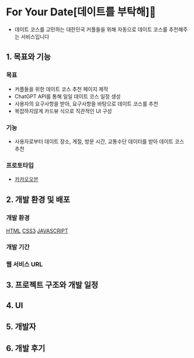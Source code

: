 # For Your Date[데이트를 부탁해]👫
- 데이트 코스를 고민하는 대한민국 커플들을 위해 자동으로 데이트 코스를 추천해주는 서비스입니다

## 1. 목표와 기능
### 목표
- 커플들을 위한 데이트 코스 추천 페이지 제작
- ChatGPT API를 통해 일일 데이트 코스 일정 생성
- 사용자의 요구사항을 받아, 요구사항을 바탕으로 데이트 코스를 추천
- 복잡하지않게 카드뷰 식으로 직관적인 UI 구성

### 기능
- 사용자로부터 데이트 장소, 계절, 방문 시간, 교통수단 데이터를 받아 데이트 코스 추천

### 프로토타입
- [카카오오븐](https://ovenapp.io/view/U23mWtW1jsSSKADVnLsFzei88m4K0wid/)

## 2. 개발 환경 및 배포
### 개발 환경
[HTML](https://img.shields.io/badge/-HTML5-E34F26?logo=HTML5&logoColor=white) [CSS3](https://img.shields.io/badge/css3-1572B6?logo=css3&logoColor=white) [JAVASCRIPT](https://img.shields.io/badge/javascript-F7DF1E?logo=javascript&logoColor=white)

### 개발 기간
### 웹 서비스 URL

## 3. 프로젝트 구조와 개발 일정

## 4. UI

## 5. 개발자

## 6. 개발 후기
